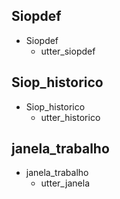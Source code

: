 ## Siopdef
* Siopdef
    - utter_siopdef

## Siop_historico
* Siop_historico
    - utter_historico

## janela_trabalho
* janela_trabalho
    - utter_janela	